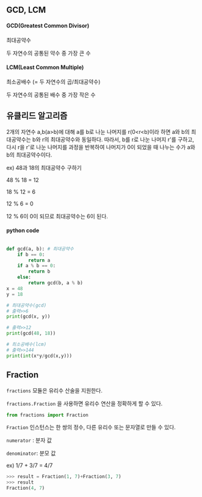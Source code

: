 ## GCD, LCM



#### GCD(Greatest Common Divisor)

최대공약수

두 자연수의 공통된 약수 중 가장 큰 수



#### LCM(Least Common Multiple)

최소공배수 (= 두 자연수의 곱/최대공약수)

두 자연수의 공통된 배수 중 가장 작은 수



## 유클리드 알고리즘

2개의 자연수 a,b(a>b)에 대해 a를 b로 나눈 나머지를 r(0<r<b)이라 하면 a와 b의 최대공약수는 b와 r의 최대공약수와 동일하다. 따라서, b를 r로 나눈 나머지 r'를 구하고, 다시 r을 r'로 나눈 나머지를 과정을 반복하여 나머지가 0이 되었을 때 나누는 수가 a와 b의 최대공약수이다. 

ex) 48과 18의 최대공약수 구하기

48 % 18 = 12

18 % 12 = 6

12 % 6 = 0

12 % 6이 0이 되므로 최대공약수는 6이 된다.

#### python code

```py

def gcd(a, b): # 최대공약수
    if b == 0:
        return a
    if a % b == 0:
        return b
    else:
        return gcd(b, a % b)
x = 48
y = 18

# 최대공약수(gcd)
# 출력>>6
print(gcd(x, y))

# 출력>>12
print(gcd(48, 18))

# 최소공배수(lcm)
# 출력>>144
print(int(x*y/gcd(x,y)))

```



## Fraction

`fractions` 모듈은 유리수 산술을 지원한다.

`fractions.Fraction` 을 사용하면 유리수 연산을 정확하게 할 수 있다.

```python
from fractions import Fraction
```

 `Fraction` 인스턴스는 한 쌍의 정수, 다른 유리수 또는 문자열로 만들 수 있다.

`numerator` : 분자 값

`denominator`: 분모 값

ex) 1/7 + 3/7 = 4/7

```python
>>> result = Fraction(1, 7)+Fraction(3, 7)
>>> result
Fraction(4, 7)
```

